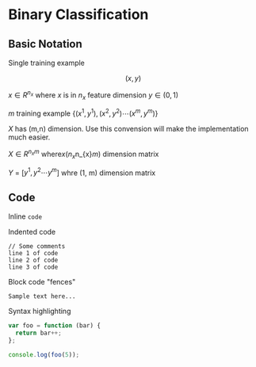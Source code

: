 # Binary Classification

## Basic Notation

Single training example 
    
$$({x}, {y})$$

${x} \in R^{n_{x}}$ where ${x}$ is in $n_{x}$ feature dimension
${y \in (0,1)}$




${m}$ training example
{${(x^{1}, y^{1}), (x^{2}, y^{2}) \cdots (x^{m}, y^{m})}$} 


${X}$ has (m,n) dimension. Use this convension will make the implementation much easier. 

${X} \in R^{n_{x}m}$ where${x}$($n_{x}$n_{x}$m$) dimension matrix 

${Y}$ = [${y^{1}, y^{2} \cdots y^{m}}$] whre (1, m) dimension matrix 








## Code

Inline `code`

Indented code

    // Some comments
    line 1 of code
    line 2 of code
    line 3 of code

Block code "fences"

```
Sample text here...
```

Syntax highlighting

``` js
var foo = function (bar) {
  return bar++;
};

console.log(foo(5));
```
